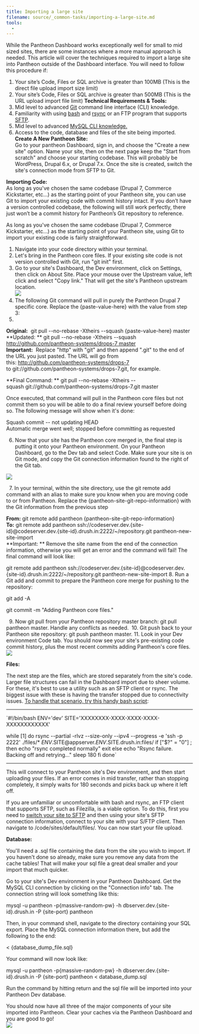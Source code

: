 ```yaml
---
title: Importing a large site
filename: source/_common-tasks/importing-a-large-site.md
tools:
  -
---
```


While the Pantheon Dashboard works exceptionally well for small to mid sized sites, there are some instances where a more manual approach is needed. This article will cover the techniques required to import a large site into Pantheon outside of the Dashboard interface. You will need to follow this procedure if:

1. Your site’s Code, Files or SQL archive is greater than 100MB (This is the direct file upload import size limit)
2. Your site’s Code, Files or SQL archive is greater than 500MB (This is the URL upload import file limit)
**Technical Requirements & Tools:**
1. Mid level to advanced [Git](http://git-scm.com/) command line interface (CLI) knowledge.
2. Familiarity with using [bash](http://www.gnu.org/software/bash/) and [rsync](http://rsync.samba.org/) or an FTP program that supports [SFTP](http://en.wikipedia.org/wiki/SFTP).
3. Mid level to advanced [MySQL CLI knowledge.](https://mariadb.com/kb/en/mariadb/documentation/clients-and-utilities/mysql-client/mysql-command-line-client/)
4. Access to the code, database and files of the site being imported.
**Create A New Pantheon Site:**  
Go to your pantheon Dashboard, sign in, and choose the "Create a new site" option. Name your site, then on the next page keep the "Start from scratch" and choose your starting codebase. This will probably be WordPress, Drupal 6.x, or Drupal 7.x. Once the site is created, switch the site's connection mode from SFTP to Git.  


**Importing Code:**  
As long as you've chosen the same codebase (Drupal 7, Commerce Kickstarter, etc...) as the starting point of your Pantheon site, you can use Git to import your existing code with commit history intact. If you don’t have a version controlled codebase, the following will still work perfectly, there just won’t be a commit history for Pantheon’s Git repository to reference.

As long as you've chosen the same codebase (Drupal 7, Commerce Kickstarter, etc...) as the starting point of your Pantheon site, using Git to import your existing code is fairly straightforward. 

1. Navigate into your code directory within your terminal.
2. Let's bring in the Pantheon core files. If your existing site code is not version controlled with Git, run "git init" first. 
3. Go to your site's Dashboard, the Dev environment, click on Settings, then click on About Site. Place your mouse over the Upstream value, left click and select "Copy link." That will get the site's Pantheon upstream location.   
 ![](https://pantheon-systems.desk.com/customer/portal/attachments/343668)
4. The following Git command will pull in purely the Pantheon Drupal 7 specific core. Replace the {paste-value-here} with the value from step 3:
5.
**Original:**  git pull --no-rebase -Xtheirs --squash {paste-value-here} master  
**Updated: ** git pull --no-rebase -Xtheirs --squash http://github.com/pantheon-systems/drops-7 master  
**Important:**  Replace "http" with "git" and then append ".git" to the end of the URL you just pasted. The URL will go from this: http://github.com/pantheon-systems/drops-7 to git://github.com/pantheon-systems/drops-7.git, for example.  


**Final Command: ** git pull --no-rebase -Xtheirs --squash git://github.com/pantheon-systems/drops-7.git master  


Once executed, that command will pull in the Pantheon core files but not commit them so you will be able to do a final review yourself before doing so. The following message will show when it's done:

Squash commit -- not updating HEAD  
Automatic merge went well; stopped before committing as requested

6. Now that your site has the Pantheon core merged in, the final step is putting it onto your Pantheon environment. On your Pantheon Dashboard, go to the Dev tab and select Code. Make sure your site is on Git mode, and copy the Git connection information found to the right of the Git tab.  


 ![](https://pantheon-systems.desk.com/customer/portal/attachments/335378)  
 
7. In your terminal, within the site directory, use the git remote add command with an alias to make sure you know when you are moving code to or from Pantheon. Replace the {pantheon-site-git-repo-information} with the Git information from the previous step  


**From:** git remote add pantheon {pantheon-site-git-repo-information}  
**To:** git remote add pantheon ssh://codeserver.dev.{site-id}@codeserver.dev.{site-id}.drush.in:2222/~/repository.git pantheon-new-site-import  
**Important: ** Remove the site name from the end of the connection information, otherwise you will get an error and the command will fail! The final command will look like:  


git remote add pantheon ssh://codeserver.dev.{site-id}@codeserver.dev.{site-id}.drush.in:2222/~/repository.git pantheon-new-site-import
8. Run a Git add and commit to prepare the Pantheon core merge for pushing to the repository:   


git add -A  
git commit -m "Adding Pantheon core files."  
 
9. Now git pull from your Pantheon repository master branch: git pull pantheon master. Handle any conflicts as needed. 
10. Git push back to your Pantheon site repository: git push pantheon master.
11. Look in your Dev environment Code tab. You should now see your site's pre-existing code commit history, plus the most recent commits adding Pantheon's core files.  
 ![](https://pantheon-systems.desk.com/customer/portal/attachments/343667)


**Files:**  
The next step are the files, which are stored separately from the site's code. Larger file structures can fail in the Dashboard import due to sheer volume. For these, it's best to use a utility such as an SFTP client or rsync. The biggest issue with these is having the transfer stopped due to connectivity issues. [To handle that scenario, try this handy bash script](https://www.evernote.com/shard/s404/sh/5bcfedb7-cda1-4647-9390-0112c2f9e703/f8defb098e992e2acd57280c4dcddb63):  


---------------------------  
`#!/bin/bash
ENV='dev'
SITE='XXXXXXXX-XXXX-XXXX-XXXX-XXXXXXXXXXXX'


while [1]
do
rsync --partial -rlvz --size-only --ipv4 --progress -e 'ssh -p 2222' ./files/* $ENV.$SITE@appserver.$ENV.$SITE.drush.in:files/
if ["$?" = "0"] ; then
echo "rsync completed normally"
exit
else
echo "Rsync failure. Backing off and retrying..."
sleep 180
fi
done`  


---------------------------  


This will connect to your Pantheon site's Dev environment, and then start uploading your files. If an error comes in mid transfer, rather than stopping completely, it simply waits for 180 seconds and picks back up where it left off.  


If you are unfamiliar or uncomfortable with bash and rsync, an FTP client that supports SFTP, such as Filezilla, is a viable option. To do this, first you need to [switch your site to SFTP](/documentation/getting-started/developing-on-pantheon-directly-with-sftp-mode/-enabling-sftp-mode) and then using your site's SFTP connection information, connect to your site with your S/FTP client. Then navigate to /code/sites/default/files/. You can now start your file upload.  


**Database:**  
You'll need a .sql file containing the data from the site you wish to import. If you haven't done so already, make sure you remove any data from the cache tables! That will make your sql file a great deal smaller and your import that much quicker.  


Go to your site's Dev environment in your Pantheon Dashboard. Get the MySQL CLI connection by clicking on the "Connection info" tab. The connection string will look something like this:  


mysql -u pantheon -p{massive-random-pw} -h dbserver.dev.{site-id}.drush.in -P {site-port} pantheon  


Then, in your command shell, navigate to the directory containing your SQL export. Place the MySQL connection information there, but add the following to the end:  


< {database\_dump\_file.sql}  


Your command will now look like:  


mysql -u pantheon -p{massive-random-pw} -h dbserver.dev.{site-id}.drush.in -P {site-port} pantheon < database\_dump.sql  


Run the command by hitting return and the sql file will be imported into your Pantheon Dev database.  


You should now have all three of the major components of your site imported into Pantheon. Clear your caches via the Pantheon Dashboard and you are good to go!  
 ![](https://pantheon-systems.desk.com/customer/portal/attachments/343671)  


 
